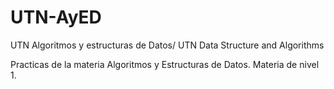 # UTN-AyED
UTN Algoritmos y estructuras de Datos/ UTN Data Structure and Algorithms


Practicas de la materia Algoritmos y Estructuras de Datos. Materia de nivel 1.

